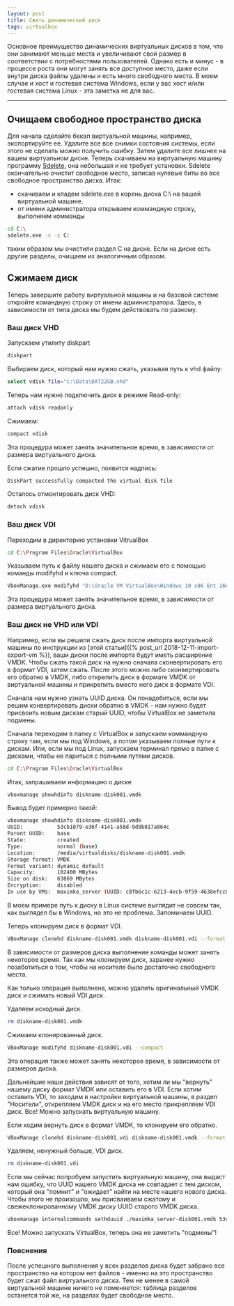 ```yaml
---
layout: post
title: Сжать динамический диск
tags: virtualbox
---
```


Основное преимущество динамических виртуальных дисков в том, что они занимают меньше места и увеличивают свой размер в соответствии с потребностями пользователей. Однако есть и минус - в процессе роста они могут занять все доступное место, даже если внутри диска файлы удалены и есть много свободного места. В моем случае и хост и гостевая система Windows, если у вас хост и/или гостевая система Linux - эта заметка не для вас.

---

<script type="text/javascript" src="/public/js/jssor.slider.min.js"></script>

## Очищаем свободное пространство диска

Для начала сделайте бекап виртуальной машины, например, экспортируйте ее. Удалите все все снимки состояния системы, если этого не сделать можно получить ошибку. Затем удалите все лишнее на вашем виртуальном диске. Теперь скачиваем на виртуальную машину программу [Sdelete](https://technet.microsoft.com/ru-ru/sysinternals/sdelete.aspx), она небольшая и не требует установки. Sdelete окончательно очистит свободное место, записав нулевые биты во все свободное пространство диска. Итак: 

- скачиваем и кладем sdelete.exe в корень диска C:\ на вашей виртуальной машине.
- от имени администратора открываем коммандную строку, выполняем комманды

```bash
cd C:\
sdelete.exe -s -z C:
```
таким образом мы очистили раздел C на диске. Если на диске есть другие разделы, очищаем их аналогичным образом.

## Сжимаем диск

Теперь завершите работу виртуальной машины и на базовой системе откройте командную строку от имени администратора. Здесь, в зависимости от типа диска мы будем действовать по разному. 

### Ваш диск VHD

Запускаем утилиту diskpart

```bash
diskpart
```

Выбираем диск, который нам нужно сжать, указывая путь к vhd файлу:

```bash
select vdisk file="c:\Data\DAT22GB.vhd"
```

Теперь нам нужно подключить диск в режиме Read-only:

```bash
attach vdisk readonly
```

Сжимаем:

```bash
compact vdisk
```

Эта процедура может занять значительное время, в зависимости от размера виртуального диска.

Если сжатие прошло успешно, появится надпись:

```bash
DiskPart successfully compacted the virtual disk file
```

Осталось отмонтировать диск VHD:

```bash
detach vdisk
```

### Ваш диск VDI

Переходим в директорию установки VitrualBox
```bash
cd C:\Program Files\Oracle\VirtualBox
```

Указываем путь к файлу нашего диска и сжимаем его с помощью команды modifyhd и ключа compact. 

```bash
VboxManage.exe modifyhd "D:\Oracle VM VirtualBox\Windows 10 x86 Ent 1607.vdi" --compact
```
Эта процедура может занять значительное время, в зависимости от размера виртуального диска.

### Ваш диск не VHD или VDI

Например, если вы решили сжать диск после импорта виртуальной машины по инструкции из [этой статьи]({% post_url 2018-12-11-import-export-vm %}), ваши диски после импорта будут иметь расширение VMDK. Чтобы сжать такой диск на нужно сначала сконвертировать его в формат VDI, затем сжать. После этого можно либо сконвертировать его обратно в VMDK, либо открепить диск в формате VMDK от виртуальной машины и прикрепить вместо него диск в формате VDI.

Сначала нам нужно узнать UUID диска. Он понадобиться, если мы решим конвертировать диски обратно в VMDK - нам нужно будет присвоить новым дискам старый UUID, чтобы VirtualBox не заметила подмены.

Сначала переходим в папку с VirtualBox и запускаем коммандную строку там, если мы под Windows, а потом указываем полные пути к дискам. Или, если мы под Linux, запускаем терминал прямо в папке с дисками, чтобы не париться с полными путями дисков.
```bash
cd C:\Program Files\Oracle\VirtualBox
```

Итак, запрашиваем информацию о диске

```bash
vboxmanage showhdinfo diskname-disk001.vmdk
```

Вывод будет примерно такой:

```bash
vboxmanage showhdinfo diskname-disk001.vmdk
UUID:           53cb1079-e36f-4141-a58d-9d9b017a064c
Parent UUID:    base
State:          created
Type:           normal (base)
Location:       /media/virtualdisks/diskname-disk001.vmdk
Storage format: VMDK
Format variant: dynamic default
Capacity:       102400 MBytes
Size on disk:   63869 MBytes
Encryption:     disabled
In use by VMs:  maximka_server (UUID: c8fb6c1c-6213-4ecb-9f59-4638efcc0223)
```

В моем примере путь к диску в Linux системе выглядит не совсем так, как выглядел бы в Windows, но это не проблема. Запоминаем UUID.

Теперь клонируем диск в формат VDI.

```bash
VBoxManage clonehd diskname-disk001.vmdk diskname-disk001.vdi --format vdi
```

В зависимости от размеров диска выполнение команды может занять некоторое время. Так как мы клонируем диск, заранее нужно позаботиться о том, чтобы на носителе было достаточно свободного места.

Как только операция выполнена, можно удалить оригинальный VMDK диск и сжимать новый VDI диск.

Удаляем исходный диск.

```bash
rm diskname-disk001.vmdk
```

Сжимаем клонированный диск.

```bash
VBoxManage modifyhd diskname-disk001.vdi --compact
```

Эта операция также может занять некоторое время, в зависимости от размеров диска.

Дальнейшие наши действия зависят от того, хотим ли мы "вернуть" нашему диску формат VMDK или оставить его в VDI. Если хотим оставить VDI, то заходим в настройки виртуальной машины, в раздел "Носители", открепляем VMDK диск и на его место прикрепляем VDI диск. Все! Можно запускать виртуальную машину.

Если ходим вернуть диск в формат VMDK, то клонируем его обратно.

```bash
VBoxManage clonehd diskname-disk001.vdi diskname-disk001.vmdk --format vmdk
```

Удаляем, ненужный больше, VDI диск.

```bash
rm diskname-disk001.vdi
```

Если мы сейчас попробуем запустить виртуальную машину, она выдаст нам ошибку, что UUID нашего VMDK диска не совпадает с тем диском, который она "помнит" и "ожидает" найти на месте нашего нового диска. Чтобы этого не произошло, мы присваиваем сжатому и свежеклонированному VMDK диску UUID старого VMDK диска.

```bash
vboxmanage internalcommands sethduuid ./maximka_server-disk001.vmdk 53cb1079-e36f-4141-a58d-9d9b017a064c
```

Все! Можно запускать VirtualBox, теперь она не заметить "подмены"!

### Пояснения

После успешного выполнения у всех разделов диска будет забрано все пространство на котором нет файлов - именно на это пространство будет сжат файл виртуального диска. Тем не менее в самой виртуальной машине ничего не поменяется: таблица разделов останется той же, на разделах будет свободное место.